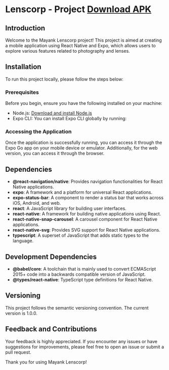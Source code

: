 # Lenscorp - Project [Download APK](https://drive.google.com/drive/folders/1By13wyYZ8GgJuIQkoRbDjdWI3Gy416CQ?usp=sharing)

## Introduction
Welcome to the Mayank Lenscorp project! This project is aimed at creating a mobile application using React Native and Expo, which allows users to explore various features related to photography and lenses.

## Installation
To run this project locally, please follow the steps below:

### Prerequisites
Before you begin, ensure you have the following installed on your machine:
- Node.js: [Download and install Node.js](https://nodejs.org/)
- Expo CLI: You can install Expo CLI globally by running:


### Accessing the Application
Once the application is successfully running, you can access it through the Expo Go app on your mobile device or emulator. Additionally, for the web version, you can access it through the browser.

## Dependencies
- **@react-navigation/native**: Provides navigation functionalities for React Native applications.
- **expo**: A framework and a platform for universal React applications.
- **expo-status-bar**: A component to render a status bar that works across iOS, Android, and web.
- **react**: A JavaScript library for building user interfaces.
- **react-native**: A framework for building native applications using React.
- **react-native-snap-carousel**: A carousel component for React Native applications.
- **react-native-svg**: Provides SVG support for React Native applications.
- **typescript**: A superset of JavaScript that adds static types to the language.

## Development Dependencies
- **@babel/core**: A toolchain that is mainly used to convert ECMAScript 2015+ code into a backwards compatible version of JavaScript.
- **@types/react-native**: TypeScript type definitions for React Native.

## Versioning
This project follows the semantic versioning convention. The current version is 1.0.0.

## Feedback and Contributions
Your feedback is highly appreciated. If you encounter any issues or have suggestions for improvements, please feel free to open an issue or submit a pull request.

Thank you for using Mayank Lenscorp!
